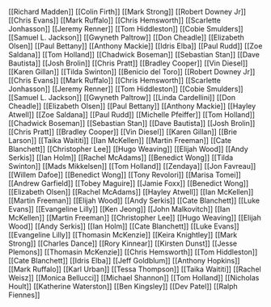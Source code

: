 [[Richard Madden]]
[[Colin Firth]]
[[Mark Strong]]
[[Robert Downey Jr]]
[[Chris Evans]]
[[Mark Ruffalo]]
[[Chris Hemsworth]]
[[Scarlette Jonhasson]]
[[Jeremy Renner]]
[[Tom Hiddleston]]
[[Cobie Smulders]]
[[Samuel L. Jackson]]
[[Gwyneth Paltrow]]
[[Don Cheadle]]
[[Elizabeth Olsen]]
[[Paul Bettany]]
[[Anthony Mackie]]
[[Idris Elba]]
[[Paul Rudd]]
[[Zoe Saldana]]
[[Tom Holland]]
[[Chadwick Boseman]]
[[Sebastian Stan]]
[[Dave Bautista]]
[[Josh Brolin]]
[[Chris Pratt]]
[[Bradley Cooper]]
[[Vin Diesel]]
[[Karen Gillan]]
[[Tilda Swinton]]
[[Benicio del Toro]]
[[Robert Downey Jr]]
[[Chris Evans]]
[[Mark Ruffalo]]
[[Chris Hemsworth]]
[[Scarlette Jonhasson]]
[[Jeremy Renner]]
[[Tom Hiddleston]]
[[Cobie Smulders]]
[[Samuel L. Jackson]]
[[Gwyneth Paltrow]]
[[Linda Cardellini]]
[[Don Cheadle]]
[[Elizabeth Olsen]]
[[Paul Bettany]]
[[Anthony Mackie]]
[[Hayley Atwell]]
[[Zoe Saldana]]
[[Paul Rudd]]
[[Michelle Pfeiffer]]
[[Tom Holland]]
[[Chadwick Boseman]]
[[Sebastian Stan]]
[[Dave Bautista]]
[[Josh Brolin]]
[[Chris Pratt]]
[[Bradley Cooper]]
[[Vin Diesel]]
[[Karen Gillan]]
[[Brie Larson]]
[[Taika Waititi]]
[[Ian McKellen]]
[[Martin Freeman]]
[[Cate Blanchett]]
[[Christopher Lee]]
[[Hugo Weaving]]
[[Elijah Wood]]
[[Andy Serkis]]
[[Ian Holm]]
[[Rachel McAdams]]
[[Benedict Wong]]
[[Tilda Swinton]]
[[Mads Mikkelsen]]
[[Tom Holland]]
[[Zendaya]]
[[Jon Favreau]]
[[Willem Dafoe]]
[[Benedict Wong]]
[[Tony Revolori]]
[[Marisa Tomei]]
[[Andrew Garfield]]
[[Tobey Maguire]]
[[Jamie Foxx]]
[[Benedict Wong]]
[[Elizabeth Olsen]]
[[Rachel McAdams]]
[[Hayley Atwell]]
[[Ian McKellen]]
[[Martin Freeman]]
[[Elijah Wood]]
[[Andy Serkis]]
[[Cate Blanchett]]
[[Luke Evans]]
[[Evangeline Lilly]]
[[Ken Jeong]]
[[John Malkovitch]]
[[Ian McKellen]]
[[Martin Freeman]]
[[Christopher Lee]]
[[Hugo Weaving]]
[[Elijah Wood]]
[[Andy Serkis]]
[[Ian Holm]]
[[Cate Blanchett]]
[[Luke Evans]]
[[Evangeline Lilly]]
[[Thomasin McKenzie]]
[[Keira Knightley]]
[[Mark Strong]]
[[Charles Dance]]
[[Rory Kinnear]]
[[Kirsten Dunst]]
[[Jesse Plemons]]
[[Thomasin McKenzie]]
[[Chris Hemsworth]]
[[Tom Hiddleston]]
[[Cate Blanchett]]
[[Idris Elba]]
[[Jeff Goldblum]]
[[Anthony Hopkins]]
[[Mark Ruffalo]]
[[Karl Urban]]
[[Tessa Thompson]]
[[Taika Waititi]]
[[Rachel Weisz]]
[[Monica Bellucci]]
[[Michael Shannon]]
[[Tom Holland]]
[[Nicholas Hoult]]
[[Katherine Waterston]]
[[Ben Kingsley]]
[[Dev Patel]]
[[Ralph Fiennes]]
